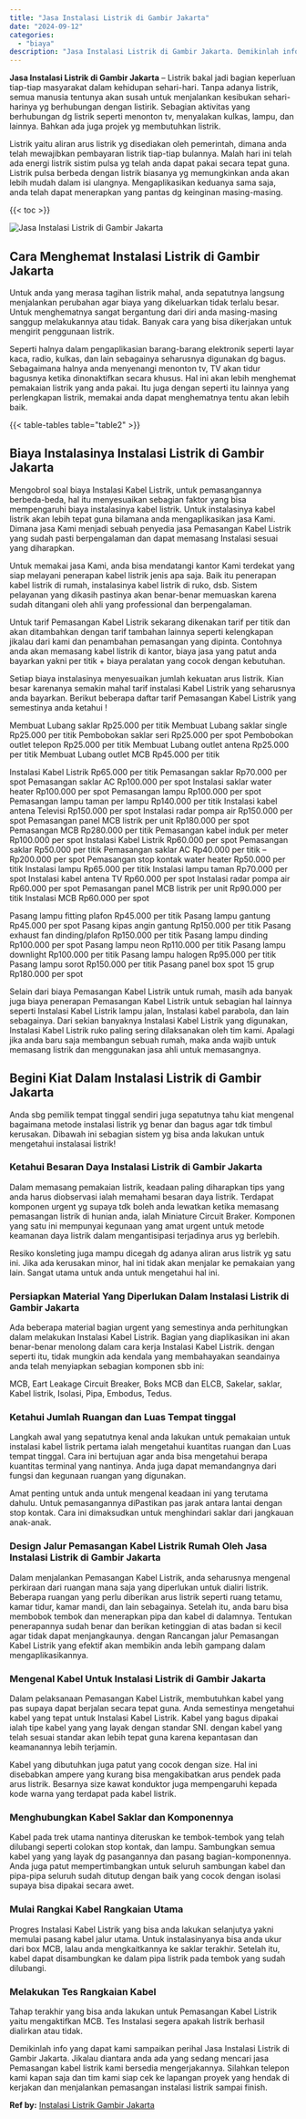 ```yaml
---
title: "Jasa Instalasi Listrik di Gambir Jakarta"
date: "2024-09-12"
categories: 
  - "biaya"
description: "Jasa Instalasi Listrik di Gambir Jakarta. Demikinlah info yang dapat kami sampaikan perihal Jasa Instalasi Listrik di Gambir Jakarta. Jikalau diantara anda a..."
---
```


**Jasa Instalasi Listrik di Gambir Jakarta** – Listrik bakal jadi bagian keperluan tiap-tiap masyarakat dalam kehidupan sehari-hari. Tanpa adanya listrik, semua manusia tentunya akan susah untuk menjalankan kesibukan sehari-harinya yg berhubungan dengan listirik. Sebagian aktivitas yang berhubungan dg listrik seperti menonton tv, menyalakan kulkas, lampu, dan lainnya. Bahkan ada juga projek yg membutuhkan listrik.

Listrik yaitu aliran arus listrik yg disediakan oleh pemerintah, dimana anda telah mewajibkan pembayaran listrik tiap-tiap bulannya. Malah hari ini telah ada energi listrik sistim pulsa yg telah anda dapat pakai secara tepat guna. Listrik pulsa berbeda dengan listrik biasanya yg memungkinkan anda akan lebih mudah dalam isi ulangnya. Mengaplikasikan keduanya sama saja, anda telah dapat menerapkan yang pantas dg keinginan masing-masing.

{{< toc >}}

![Jasa Instalasi Listrik di Gambir Jakarta](/images/instalasi-listrik-murah05.png)

## Cara Menghemat Instalasi Listrik di Gambir Jakarta

Untuk anda yang merasa tagihan listrik mahal, anda sepatutnya langsung menjalankan perubahan agar biaya yang dikeluarkan tidak terlalu besar. Untuk menghematnya sangat bergantung dari diri anda masing-masing sanggup melakukannya atau tidak. Banyak cara yang bisa dikerjakan untuk mengirit penggunaan listrik.

Seperti halnya dalam pengaplikasian barang-barang elektronik seperti layar kaca, radio, kulkas, dan lain sebagainya seharusnya digunakan dg bagus. Sebagaimana halnya anda menyenangi menonton tv, TV akan tidur bagusnya ketika dinonaktifkan secara khusus. Hal ini akan lebih menghemat pemakaian listrik yang anda pakai. Itu juga dengan seperti itu lainnya yang perlengkapan listrik, memakai anda dapat menghematnya tentu akan lebih baik.

{{< table-tables table="table2" >}}

## Biaya Instalasinya Instalasi Listrik di Gambir Jakarta

Mengobrol soal biaya Instalasi Kabel Listrik, untuk pemasangannya berbeda-beda, hal itu menyesuaikan sebagian faktor yang bisa mempengaruhi biaya instalasinya kabel listrik. Untuk instalasinya kabel listrik akan lebih tepat guna bilamana anda mengaplikasikan jasa Kami. Dimana jasa Kami menjadi sebuah penyedia jasa Pemasangan Kabel Listrik yang sudah pasti berpengalaman dan dapat memasang Instalasi sesuai yang diharapkan.

Untuk memakai jasa Kami, anda bisa mendatangi kantor Kami terdekat yang siap melayani penerapan kabel listrik jenis apa saja. Baik itu penerapan kabel listrik di rumah, instalasinya kabel listrik di ruko, dsb. Sistem pelayanan yang dikasih pastinya akan benar-benar memuaskan karena sudah ditangani oleh ahli yang professional dan berpengalaman.

Untuk tarif Pemasangan Kabel Listrik sekarang dikenakan tarif per titik dan akan ditambahkan dengan tarif tambahan lainnya seperti kelengkapan jikalau dari kami dan penambahan pemasangan yang dipinta. Contohnya anda akan memasang kabel listrik di kantor, biaya jasa yang patut anda bayarkan yakni per titik + biaya peralatan yang cocok dengan kebutuhan.

Setiap biaya instalasinya menyesuaikan jumlah kekuatan arus listrik. Kian besar karenanya semakin mahal tarif instalasi Kabel Listrik yang seharusnya anda bayarkan. Berikut beberapa daftar tarif Pemasangan Kabel Listrik yang semestinya anda ketahui !

Membuat Lubang saklar Rp25.000 per titik Membuat Lubang saklar single Rp25.000 per titik Pembobokan saklar seri Rp25.000 per spot Pembobokan outlet telepon Rp25.000 per titik Membuat Lubang outlet antena Rp25.000 per titik Membuat Lubang outlet MCB Rp45.000 per titik

Instalasi Kabel Listrik Rp65.000 per titik Pemasangan saklar Rp70.000 per spot Pemasangan saklar AC Rp100.000 per spot Instalasi saklar water heater Rp100.000 per spot Pemasangan lampu Rp100.000 per spot Pemasangan lampu taman per lampu Rp140.000 per titik Instalasi kabel antena Televisi Rp150.000 per spot Instalasi radar pompa air Rp150.000 per spot Pemasangan panel MCB listrik per unit Rp180.000 per spot Pemasangan MCB Rp280.000 per titik Pemasangan kabel induk per meter Rp100.000 per spot Instalasi Kabel Listrik Rp60.000 per spot Pemasangan saklar Rp50.000 per titik Pemasangan saklar AC Rp40.000 per titik – Rp200.000 per spot Pemasangan stop kontak water heater Rp50.000 per titik Instalasi lampu Rp65.000 per titik Instalasi lampu taman Rp70.000 per spot Instalasi kabel antena TV Rp60.000 per spot Instalasi radar pompa air Rp60.000 per spot Pemasangan panel MCB listrik per unit Rp90.000 per titik Instalasi MCB Rp60.000 per spot

Pasang lampu fitting plafon Rp45.000 per titik Pasang lampu gantung Rp45.000 per spot Pasang kipas angin gantung Rp150.000 per titik Pasang exhaust fan dinding/plafon Rp150.000 per titik Pasang lampu dinding Rp100.000 per spot Pasang lampu neon Rp110.000 per titik Pasang lampu downlight Rp100.000 per titik Pasang lampu halogen Rp95.000 per titik Pasang lampu sorot Rp150.000 per titik Pasang panel box spot 15 grup Rp180.000 per spot

Selain dari biaya Pemasangan Kabel Listrik untuk rumah, masih ada banyak juga biaya penerapan Pemasangan Kabel Listrik untuk sebagian hal lainnya seperti Instalasi Kabel Listrik lampu jalan, Instalasi kabel parabola, dan lain sebagainya. Dari sekian banyaknya Instalasi Kabel Listrik yang digunakan, Instalasi Kabel Listrik ruko paling sering dilaksanakan oleh tim kami. Apalagi jika anda baru saja membangun sebuah rumah, maka anda wajib untuk memasang listrik dan menggunakan jasa ahli untuk memasangnya.

## Begini Kiat Dalam Instalasi Listrik di Gambir Jakarta


Anda sbg pemilik tempat tinggal sendiri juga sepatutnya tahu kiat mengenal bagaimana metode instalasi listrik yg benar dan bagus agar tdk timbul kerusakan. Dibawah ini sebagian sistem yg bisa anda lakukan untuk mengetahui instalasai listrik!

### Ketahui Besaran Daya Instalasi Listrik di Gambir Jakarta

Dalam memasang pemakaian listrik, keadaan paling diharapkan tips yang anda harus diobservasi ialah memahami besaran daya listrik. Terdapat komponen urgent yg supaya tdk boleh anda lewatkan ketika memasang pemasangan listrik di hunian anda, ialah Miniature Circuit Braker. Komponen yang satu ini mempunyai kegunaan yang amat urgent untuk metode keamanan daya listrik dalam mengantisipasi terjadinya arus yg berlebih.

Resiko konsleting juga mampu dicegah dg adanya aliran arus listrik yg satu ini. Jika ada kerusakan minor, hal ini tidak akan menjalar ke pemakaian yang lain. Sangat utama untuk anda untuk mengetahui hal ini.

### Persiapkan Material Yang Diperlukan Dalam Instalasi Listrik di Gambir Jakarta

Ada beberapa material bagian urgent yang semestinya anda perhitungkan dalam melakukan Instalasi Kabel Listrik. Bagian yang diaplikasikan ini akan benar-benar menolong dalam cara kerja Instalasi Kabel Listrik. dengan seperti itu, tidak mungkin ada kendala yang membahayakan seandainya anda telah menyiapkan sebagian komponen sbb ini:

MCB, Eart Leakage Circuit Breaker, Boks MCB dan ELCB, Sakelar, saklar, Kabel listrik, Isolasi, Pipa, Embodus, Tedus.

### Ketahui Jumlah Ruangan dan Luas Tempat tinggal

Langkah awal yang sepatutnya kenal anda lakukan untuk pemakaian untuk instalasi kabel listrik pertama ialah mengetahui kuantitas ruangan dan Luas tempat tinggal. Cara ini bertujuan agar anda bisa mengetahui berapa kuantitas terminal yang nantinya. Anda juga dapat memandangnya dari fungsi dan kegunaan ruangan yang digunakan.

Amat penting untuk anda untuk mengenal keadaan ini yang terutama dahulu. Untuk pemasangannya diPastikan pas jarak antara lantai dengan stop kontak. Cara ini dimaksudkan untuk menghindari saklar dari jangkauan anak-anak.

### Design Jalur Pemasangan Kabel Listrik Rumah Oleh Jasa Instalasi Listrik di Gambir Jakarta

Dalam menjalankan Pemasangan Kabel Listrik, anda seharusnya mengenal perkiraan dari ruangan mana saja yang diperlukan untuk dialiri listrik. Beberapa ruangan yang perlu diberikan arus listrik seperti ruang tetamu, kamar tidur, kamar mandi, dan lain sebagainya. Setelah itu, anda baru bisa membobok tembok dan menerapkan pipa dan kabel di dalamnya. Tentukan penerapannya sudah benar dan berikan ketinggian di atas badan si kecil agar tidak dapat menjangkaunya. dengan Rancangan jalur Pemasangan Kabel Listrik yang efektif akan membikin anda lebih gampang dalam mengaplikasikannya.

### Mengenal Kabel Untuk Instalasi Listrik di Gambir Jakarta

Dalam pelaksanaan Pemasangan Kabel Listrik, membutuhkan kabel yang pas supaya dapat berjalan secara tepat guna. Anda semestinya mengetahui kabel yang tepat untuk Instalasi Kabel Listrik. Kabel yang bagus dipakai ialah tipe kabel yang yang layak dengan standar SNI. dengan kabel yang telah sesuai standar akan lebih tepat guna karena kepantasan dan keamanannya lebih terjamin.

Kabel yang dibutuhkan juga patut yang cocok dengan size. Hal ini disebabkan ampere yang kurang bisa mengakibatkan arus pendek pada arus listrik. Besarnya size kawat konduktor juga mempengaruhi kepada kode warna yang terdapat pada kabel listrik.

### Menghubungkan Kabel Saklar dan Komponennya

Kabel pada trek utama nantinya diteruskan ke tembok-tembok yang telah dilubangi seperti colokan stop kontak, dan lampu. Sambungkan semua kabel yang yang layak dg pasangannya dan pasang bagian-komponennya. Anda juga patut mempertimbangkan untuk seluruh sambungan kabel dan pipa-pipa seluruh sudah ditutup dengan baik yang cocok dengan isolasi supaya bisa dipakai secara awet.

### Mulai Rangkai Kabel Rangkaian Utama

Progres Instalasi Kabel Listrik yang bisa anda lakukan selanjutya yakni memulai pasang kabel jalur utama. Untuk instalasinyanya bisa anda ukur dari box MCB, lalau anda mengkaitkannya ke saklar terakhir. Setelah itu, kabel dapat disambungkan ke dalam pipa listrik pada tembok yang sudah dilubangi.

### Melakukan Tes Rangkaian Kabel

Tahap terakhir yang bisa anda lakukan untuk Pemasangan Kabel Listrik yaitu mengaktifkan MCB. Tes Instalasi segera apakah listrik berhasil dialirkan atau tidak.

Demikinlah info yang dapat kami sampaikan perihal Jasa Instalasi Listrik di Gambir Jakarta. Jikalau diantara anda ada yang sedang mencari jasa Pemasangan kabel listrik kami bersedia mengerjakannya. Silahkan telepon kami kapan saja dan tim kami siap cek ke lapangan proyek yang hendak di kerjakan dan menjalankan pemasangan instalasi listrik sampai finish.

**Ref by:** [Instalasi Listrik Gambir Jakarta](https://id.wikipedia.org/wiki/Instalasi)
